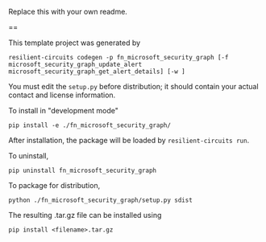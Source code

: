 Replace this with your own readme.

==

This template project was generated by

    resilient-circuits codegen -p fn_microsoft_security_graph [-f microsoft_security_graph_update_alert microsoft_security_graph_get_alert_details] [-w ]


You must edit the `setup.py` before distribution;
it should contain your actual contact and license information.

To install in "development mode"

    pip install -e ./fn_microsoft_security_graph/

After installation, the package will be loaded by `resilient-circuits run`.


To uninstall,

    pip uninstall fn_microsoft_security_graph


To package for distribution,

    python ./fn_microsoft_security_graph/setup.py sdist

The resulting .tar.gz file can be installed using

    pip install <filename>.tar.gz
